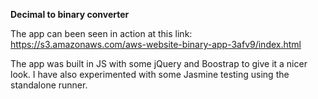 **Decimal to binary converter**

The app can been seen in action at this link:
https://s3.amazonaws.com/aws-website-binary-app-3afv9/index.html

The app was built in JS with some jQuery and Boostrap to give it a nicer look.
I have also experimented with some Jasmine testing using the standalone runner.